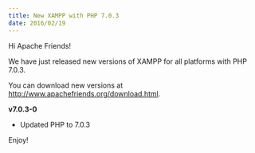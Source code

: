 ```yaml
---
title: New XAMPP with PHP 7.0.3
date: 2016/02/19
---
```


Hi Apache Friends!

We have just released new versions of XAMPP for all platforms with PHP 7.0.3.

You can download new versions at <a href="http://www.apachefriends.org/download.html">http://www.apachefriends.org/download.html</a>.

<b>v7.0.3-0</b>

- Updated PHP to 7.0.3

Enjoy!
